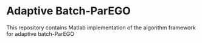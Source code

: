 # Adaptive Batch-ParEGO
 This repository contains Matlab implementation of the algorithm framework for adaptive batch-ParEGO
